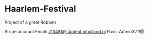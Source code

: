 # Haarlem-Festival
Project of a great Robben

Stripe account
Email: 713481@student.inholland.nl
Pass: Admin321!@